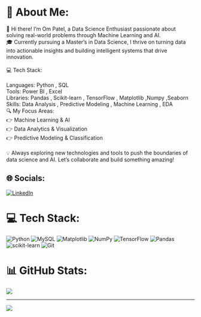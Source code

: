 # 💫 About Me:
👋 Hi there! I’m Om Patel, a Data Science Enthusiast passionate about solving real-world problems through Machine Learning and AI.<br>🎓 Currently pursuing a Master’s in Data Science, I thrive on turning data into actionable insights and building intelligent systems that drive innovation.<br><br>💻 Tech Stack:<br><br>Languages: Python , SQL <br>Tools: Power BI , Excel <br>Libraries: Pandas , Scikit-learn , TensorFlow , Matplotlib ,Numpy ,Seaborn<br>Skills: Data Analysis , Predictive Modeling , Machine Learning , EDA <br>🔍 My Focus Areas:<br>👉 Machine Learning & AI<br>👉 Data Analytics & Visualization<br>👉 Predictive Modeling & Classification<br><br>💡 Always exploring new technologies and tools to push the boundaries of data science and AI. Let’s collaborate and build something amazing!


## 🌐 Socials:
[![LinkedIn](https://img.shields.io/badge/LinkedIn-%230077B5.svg?logo=linkedin&logoColor=white)](https://linkedin.com/in/om-patel-tech) 

# 💻 Tech Stack:
![Python](https://img.shields.io/badge/python-3670A0?style=for-the-badge&logo=python&logoColor=ffdd54) ![MySQL](https://img.shields.io/badge/mysql-4479A1.svg?style=for-the-badge&logo=mysql&logoColor=white) ![Matplotlib](https://img.shields.io/badge/Matplotlib-%23ffffff.svg?style=for-the-badge&logo=Matplotlib&logoColor=black) ![NumPy](https://img.shields.io/badge/numpy-%23013243.svg?style=for-the-badge&logo=numpy&logoColor=white) ![TensorFlow](https://img.shields.io/badge/TensorFlow-%23FF6F00.svg?style=for-the-badge&logo=TensorFlow&logoColor=white) ![Pandas](https://img.shields.io/badge/pandas-%23150458.svg?style=for-the-badge&logo=pandas&logoColor=white) ![scikit-learn](https://img.shields.io/badge/scikit--learn-%23F7931E.svg?style=for-the-badge&logo=scikit-learn&logoColor=white) ![Git](https://img.shields.io/badge/git-%23F05033.svg?style=for-the-badge&logo=git&logoColor=white)
# 📊 GitHub Stats:
![](https://github-readme-stats.vercel.app/api?username=OmPatel01&theme=default&hide_border=false&include_all_commits=true&count_private=false)<br/>
<!-- ![](https://github-readme-streak-stats.herokuapp.com/?user=OmPatel01&theme=default&hide_border=false)<br/> -->
<!-- ![](https://github-readme-stats.vercel.app/api/top-langs/?username=OmPatel01&theme=default&hide_border=false&include_all_commits=true&count_private=false&layout=compact) -->

---
[![](https://visitcount.itsvg.in/api?id=OmPatel01&icon=5&color=0)](https://visitcount.itsvg.in)

<!-- Proudly created with GPRM ( https://gprm.itsvg.in ) -->
